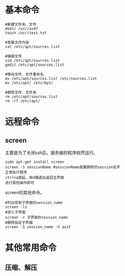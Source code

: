 # 基本命令
```shell
#新建文件夹、文件
mkdir /usr/asdf
touch /usr/test.txt

#查看文件内容
cat /etc/apt/sources.list

#编辑文件
vim /etc/apt/sources.list
gedit /etc/apt/sources.list

#移动文件、文件重命名
mv /etc/apt/sources.list /etc/sources.list
mv /etc/apt/ /etc/bpt/

#删除文件、文件夹
rm /etc/apt/sources.list
rm -rf /etc/apt/
```
# 远程命令
## screen
主要是为了关闭ssh后，服务器的程序依然运行。
```shell
sudo apt-get install screen
screen -S sessionName #sessionName是要删除的session名字
正常执行程序
ctrl+a提起，按d键退出返回主界面
进行其他操作即可
```
screen的其他命令。
```shell
#列出现有子界面的session_name
screen -ls
#进入子界面
screen -r 子界面的session_name
#删除指定子界面
screen -S session_name -X quit
```
# 其他常用命令
## 压缩、解压
```shell
```
